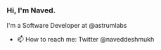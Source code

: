 <!--
**naveddeshmukh/naveddeshmukh** is a ✨ _special_ ✨ repository because its `README.md` (this file) appears on your GitHub profile.

Here are some ideas to get you started:

- 🔭 I’m currently working on ...
- 🤔 I’m looking for help with ...
- 💬 Ask me about ...
- 😄 Pronouns: ...
- ⚡ Fun fact: ...
-->

### Hi, I'm Naved.

I'm a Software Developer at @astrumlabs

- 📫 How to reach me: Twitter @naveddeshmukh
